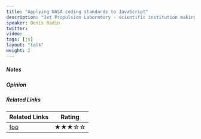 ```yaml
---
title: "Applying NASA coding standards to JavaScript"
description: "Jet Propulsion Laboratory - scientific institution making research and development for NASA. Their portfolio includes such famous missions as Curiosity Mars rover and Voyager probe which left solar system after 25 years of flight and still providing scientific information. High level of automation and long duration of missions led to superior demands to software quality. As a result of JPL amazing experience a set of code guidelines was developed and published recently. Since demands to web-driven software constantly increase and more critical tasks are entrusted to JavaScript, lets apply NASA coding guidelines to JavaScript / HTML applications for higher performance, reliability and the better world."
speaker: Denis Radin
twitter: 
video:
tags: [js]
layout: "talk"
weight: 2
---
```


<article id="1">

##### Notes

</article>

<article id="2">

##### Opinion

</article>

<article id="3">

##### Related Links

Related Links | Rating
--- | ---
[foo](https://foo) | ★★★☆☆

</article>